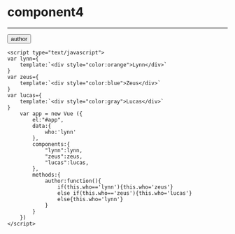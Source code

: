 <!DOCTYPE html>
<html lang="en">
<head>
    <meta charset="UTF-8">
    <script type="text/javascript" src="Vue.js"></script>
    <title>组件4</title>
</head>
<body>
    <h1>component4</h1>
    <hr>
    <div id="app">
        <component v-bind:is="who"></component>
        <button @click="author">author</button>
    </div>
   
    <script type="text/javascript">
    var lynn={
        template:`<div style="color:orange">Lynn</div>`
    }
    var zeus={
        template:`<div style="color:blue">Zeus</div>`
    }
    var lucas={
        template:`<div style="color:gray">Lucas</div>`
    }
        var app = new Vue ({
            el:"#app",
            data:{
                who:'lynn'
            },
            components:{
                "lynn":lynn,
                "zeus":zeus,
                "lucas":lucas,
            },
            methods:{
                author:function(){
                    if(this.who=='lynn'){this.who='zeus'}
                    else if(this.who=='zeus'){this.who='lucas'}
                    else{this.who='lynn'}
                }
            }
        })
    </script>
</body>
</html>
